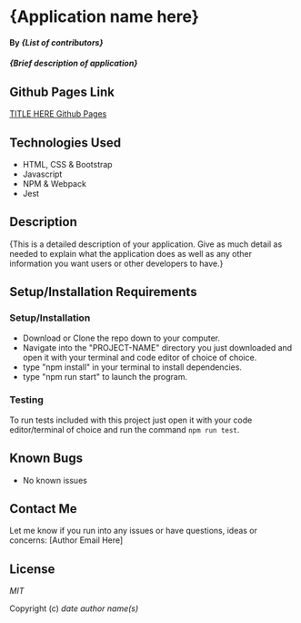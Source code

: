 # {Application name here}

#### By _**{List of contributors}**_

#### _{Brief description of application}_

## Github Pages Link

[TITLE HERE Github Pages](https://patrick-dolan.github.io/PROJECT-NAME/)

## Technologies Used

* HTML, CSS & Bootstrap
* Javascript
* NPM & Webpack
* Jest

## Description

{This is a detailed description of your application. Give as much detail as needed to explain what the application does as well as any other information you want users or other developers to have.}

## Setup/Installation Requirements

### Setup/Installation  

* Download or Clone the repo down to your computer.
* Navigate into the "PROJECT-NAME" directory you just downloaded and open it with your terminal and code editor of choice of choice.
* type "npm install" in your terminal to install dependencies.
* type "npm run start" to launch the program.

### Testing

To run tests included with this project just open it with your code editor/terminal of choice and run the command ```npm run test```.

## Known Bugs

* No known issues

## Contact Me

Let me know if you run into any issues or have questions, ideas or concerns:
[Author Email Here]

## License

_MIT_

Copyright (c) _date_ _author name(s)_